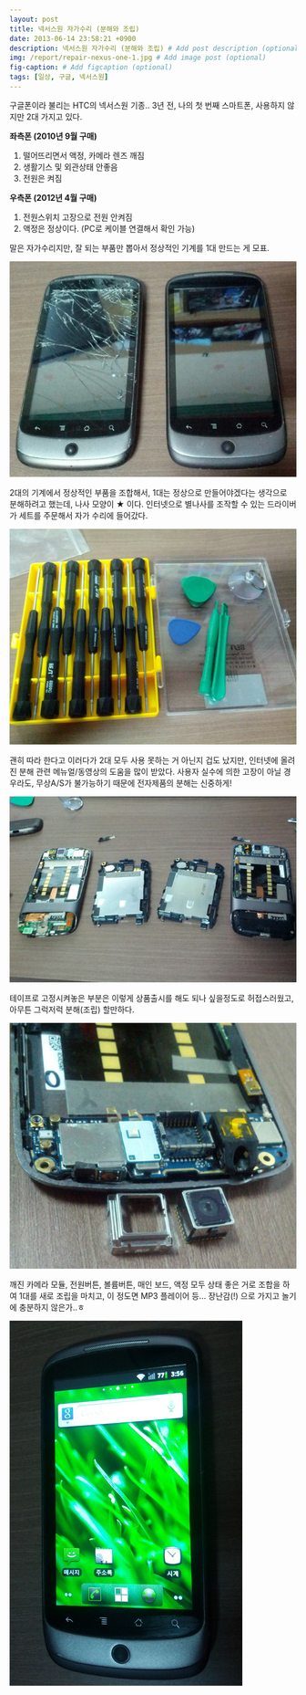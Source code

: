 ```yaml
---
layout: post
title: 넥서스원 자가수리 (분해와 조립)
date: 2013-06-14 23:58:21 +0900
description: 넥서스원 자가수리 (분해와 조립) # Add post description (optional)
img: /report/repair-nexus-one-1.jpg # Add image post (optional)
fig-caption: # Add figcaption (optional)
tags: [일상, 구글, 넥서스원]
---
```

구글폰이라 불리는 HTC의 넥서스원 기종.. 3년 전, 나의 첫 번째 스마트폰, 사용하지 않지만 2대 가지고 있다.

**좌측폰 (2010년 9월 구매)**  
1. 떨어뜨리면서  액정, 카메라 렌즈 깨짐  
2. 생활기스 및 외관상태 안좋음  
3.  전원은 켜짐

**우측폰 (2012년 4월 구매)**  
1.  전원스위치 고장으로 전원 안켜짐  
2.  액정은 정상이다. (PC로 케이블 연결해서 확인 가능)

말은 자가수리지만, 잘 되는 부품만 뽑아서 정상적인 기계를 1대 만드는 게 모표.

![repair-nexus-one-1.jpg](/img/in-post/repair-nexus-one-1.jpg)

2대의 기계에서 정상적인 부품을 조합해서, 1대는 정상으로 만들어야겠다는 생각으로 분해하려고 했는데, 나사 모양이 ★ 이다. 인터넷으로 별나사를 조작할 수 있는 드라이버가 세트를 주문해서 자가 수리에 들어갔다.

![repair-nexus-one-2.jpg](/img/in-post/repair-nexus-one-2.jpg)

괜히 따라 한다고 이러다가 2대 모두 사용 못하는 거 아닌지 겁도 났지만, 인터넷에 올려진 분해 관련 메뉴얼/동영상의 도움을 많이 받았다. 사용자 실수에 의한 고장이 아닐 경우라도, 무상A/S가 불가능하기 때문에 전자제품의 분해는 신중하게!  

![repair-nexus-one-3.jpg](/img/in-post/repair-nexus-one-3.jpg)

테이프로 고정시켜놓은 부분은 이렇게 상품출시를 해도 되나 싶을정도로 허접스러웠고, 아무튼 그럭저럭 분해(조립) 할만하다.

![repair-nexus-one-4.jpg](/img/in-post/repair-nexus-one-4.jpg)

깨진 카메라 모듈, 전원버튼, 볼륨버튼, 매인 보드, 액정 모두 상태 좋은 거로 조합을 하여 1대를 새로 조립을 마치고, 이 정도면 MP3 플레이어 등… 장난감(!) 으로 가지고 놀기에 충분하지 않은가..ㅎ

![repair-nexus-one-5.jpg](/img/in-post/repair-nexus-one-5.jpg)